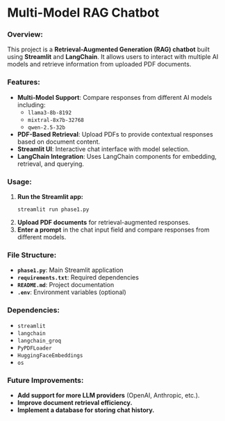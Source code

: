 # Multi-Model RAG Chatbot

### **Overview:**
This project is a **Retrieval-Augmented Generation (RAG) chatbot** built using **Streamlit** and **LangChain**. It allows users to interact with multiple AI models and retrieve information from uploaded PDF documents.

### **Features:**
- **Multi-Model Support**: Compare responses from different AI models including:
  - `llama3-8b-8192`
  - `mixtral-8x7b-32768`
  - `qwen-2.5-32b`
- **PDF-Based Retrieval**: Upload PDFs to provide contextual responses based on document content.
- **Streamlit UI**: Interactive chat interface with model selection.
- **LangChain Integration**: Uses LangChain components for embedding, retrieval, and querying.

### **Usage:**
1. **Run the Streamlit app:**
   ```
   streamlit run phase1.py
   ```
2. **Upload PDF documents** for retrieval-augmented responses.
3. **Enter a prompt** in the chat input field and compare responses from different models.

### **File Structure:**
- **`phase1.py`**: Main Streamlit application
- **`requirements.txt`**: Required dependencies
- **`README.md`**: Project documentation
- **`.env`**: Environment variables (optional)

### **Dependencies:**
- `streamlit`
- `langchain`
- `langchain_groq`
- `PyPDFLoader`
- `HuggingFaceEmbeddings`
- `os`

### **Future Improvements:**
- **Add support for more LLM providers** (OpenAI, Anthropic, etc.).
- **Improve document retrieval efficiency.**
- **Implement a database for storing chat history.**

